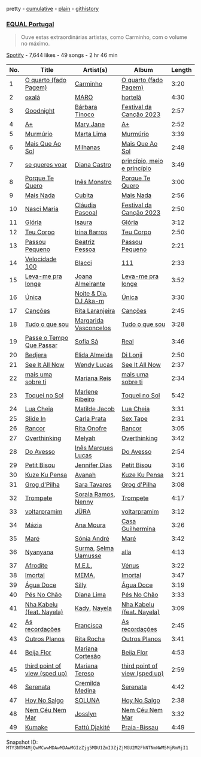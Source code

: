 pretty - [cumulative](/playlists/cumulative/37i9dQZF1DXa3XvSefBFmb.md) - [plain](/playlists/plain/37i9dQZF1DXa3XvSefBFmb) - [githistory](https://github.githistory.xyz/mackorone/spotify-playlist-archive/blob/main/playlists/plain/37i9dQZF1DXa3XvSefBFmb)

### [EQUAL Portugal](https://open.spotify.com/playlist/37i9dQZF1DXa3XvSefBFmb)

> Ouve estas extraordinárias artistas, como Carminho, com o volume no máximo.

[Spotify](https://open.spotify.com/user/spotify) - 7,644 likes - 49 songs - 2 hr 46 min

| No. | Title | Artist(s) | Album | Length |
|---|---|---|---|---|
| 1 | [O quarto \(fado Pagem\)](https://open.spotify.com/track/1qDMm3JN98RlW1u42Jzstn) | [Carminho](https://open.spotify.com/artist/6I1r8xKn6bCeionvZVdzdR) | [O quarto \(fado Pagem\)](https://open.spotify.com/album/2L39HqL0nGDY8Z8dgqKroJ) | 3:20 |
| 2 | [oxalá](https://open.spotify.com/track/1V51LGS9nZroBDzYZnTsMG) | [MARO](https://open.spotify.com/artist/3NP4jJcW3R6qO6rbtnH0wn) | [hortelã](https://open.spotify.com/album/365YdFD2Mmu5Ae3rlt0YuE) | 4:30 |
| 3 | [Goodnight](https://open.spotify.com/track/2zBVLxBa67NP7rO4wjJMmP) | [Bárbara Tinoco](https://open.spotify.com/artist/10okQWuBo3LEA8HSZ1VUMT) | [Festival da Canção 2023](https://open.spotify.com/album/57v1ACsenMa34vYqhuLl0d) | 2:57 |
| 4 | [A+](https://open.spotify.com/track/2gGsuFVySFk1lMI2QNRHl1) | [Mary Jane](https://open.spotify.com/artist/7De3aXysEvuHh3pEGZqBau) | [A+](https://open.spotify.com/album/057KMRdPqQAKKZkwbkylzh) | 2:52 |
| 5 | [Murmúrio](https://open.spotify.com/track/7apGWzMY7mKXvXCaHQRbQe) | [Marta Lima](https://open.spotify.com/artist/5Q7g0NhLOVj7lWu5xCxDZR) | [Murmúrio](https://open.spotify.com/album/5KIY5eNy4wevvR4jewoLsO) | 3:39 |
| 6 | [Mais Que Ao Sol](https://open.spotify.com/track/1kf99fR0FT7l5FqRZJFFU5) | [Milhanas](https://open.spotify.com/artist/4NbHlXvmfisJ4e9tNkTqgC) | [Mais Que Ao Sol](https://open.spotify.com/album/6O0yU301cnqGnwPKSEVlxI) | 2:48 |
| 7 | [se queres voar](https://open.spotify.com/track/2ZBrnF19ERWXnHh51bAU3u) | [Diana Castro](https://open.spotify.com/artist/2t3v2bgUBkSgqDI6uxrFy5) | [princípio, meio e princípio](https://open.spotify.com/album/63GCAXXM4x4TiKh4y2Ab1j) | 3:49 |
| 8 | [Porque Te Quero](https://open.spotify.com/track/0iJptOrvbjgJa798gg26JU) | [Inês Monstro](https://open.spotify.com/artist/4dh79sEeMKuEsZhkojV8xQ) | [Porque Te Quero](https://open.spotify.com/album/5q6pNPwtNtbSDg63uxlasO) | 3:00 |
| 9 | [Mais Nada](https://open.spotify.com/track/2DDBR1QD9d9Qjg0a1hwOAJ) | [Cubita](https://open.spotify.com/artist/22uy6DyvpF9Vt2PMWSm5di) | [Mais Nada](https://open.spotify.com/album/4qUns8RK2Sjqz9lHKCbPhT) | 2:56 |
| 10 | [Nasci Maria](https://open.spotify.com/track/0FAPQ3VoLG7uLNKZmHnMCA) | [Cláudia Pascoal](https://open.spotify.com/artist/4mgrIhoYnm5QMXkDHhPaDJ) | [Festival da Canção 2023](https://open.spotify.com/album/57v1ACsenMa34vYqhuLl0d) | 2:50 |
| 11 | [Glória](https://open.spotify.com/track/0QR98m1lsr1zBfLutDwaHn) | [Isaura](https://open.spotify.com/artist/2oiBFya19iAwi0SCaltq1F) | [Glória](https://open.spotify.com/album/6UoXHYHaxTWNhGhTZ4pmTK) | 3:12 |
| 12 | [Teu Corpo](https://open.spotify.com/track/0iMMM4RZlHlAzO6SUoTZem) | [Irina Barros](https://open.spotify.com/artist/1oXW86kOCopYzoAWOOc6gj) | [Teu Corpo](https://open.spotify.com/album/6glIpMZ4hkezv8VuF80j63) | 2:50 |
| 13 | [Passou Pequeno](https://open.spotify.com/track/0ohdExEZpNZCReMi4NrOP7) | [Beatriz Pessoa](https://open.spotify.com/artist/1AjFyEQi181yA1Cgh9uWSe) | [Passou Pequeno](https://open.spotify.com/album/1pclHOZaSB1fJsJe0MIl85) | 2:21 |
| 14 | [Velocidade 100](https://open.spotify.com/track/71BEpCsaghvoqCokoDQlFj) | [Blacci](https://open.spotify.com/artist/36Hz9bJe0iBjUpTqpmEGak) | [111](https://open.spotify.com/album/1OoCCcETPlWoy5d30icbcL) | 2:33 |
| 15 | [Leva\-me pra longe](https://open.spotify.com/track/2ooMTOZdj0jsR2Xj9ZHav8) | [Joana Almeirante](https://open.spotify.com/artist/4sjur6yJyz7QCyNpiG5Ynm) | [Leva\-me pra longe](https://open.spotify.com/album/0OiKRNZX1UrfSDi2vz5gGY) | 3:52 |
| 16 | [Única](https://open.spotify.com/track/3cq3yh5kaRkmidyDu62CGc) | [Noite & Dia](https://open.spotify.com/artist/310x2pKIxabeKkMosSOGJf), [DJ Aka\-m](https://open.spotify.com/artist/5biGC3kl05zbkr38oyu1Z9) | [Única](https://open.spotify.com/album/123xw9lU41IwFeei159ICM) | 3:30 |
| 17 | [Canções](https://open.spotify.com/track/6x9bglWe8qLfdiBChTtvev) | [Rita Laranjeira](https://open.spotify.com/artist/735I0mtgf6ECtaqLkSEX9b) | [Canções](https://open.spotify.com/album/1KTQHjoc00DPwxacsgoVhK) | 2:45 |
| 18 | [Tudo o que sou](https://open.spotify.com/track/08JBHLvESa2BPEbjjxDKcE) | [Margarida Vasconcelos](https://open.spotify.com/artist/6R5cBF5xIxveaGIefYV2C9) | [Tudo o que sou](https://open.spotify.com/album/2szlgtbRG9a8EidbJNgGvD) | 3:28 |
| 19 | [Passe o Tempo Que Passar](https://open.spotify.com/track/0aQ6IYh4Lm26D3zgnfOMSB) | [Sofia Sá](https://open.spotify.com/artist/3aW6RxzukHbcKH5Y7z2bfB) | [Real](https://open.spotify.com/album/4ZWhY76iZfpDJZZKJWdHOt) | 3:46 |
| 20 | [Bedjera](https://open.spotify.com/track/2culheBFhYoCNLlInqal27) | [Elida Almeida](https://open.spotify.com/artist/4QMgntJ821xE1UtdWtJWbd) | [Di Lonji](https://open.spotify.com/album/0kb93KvSbYc3FNm06kVzLm) | 2:50 |
| 21 | [See It All Now](https://open.spotify.com/track/0e8yFDAkJbdBMFgdBjQUTJ) | [Wendy Lucas](https://open.spotify.com/artist/0QS3e81yxqcAh6izLUEa3a) | [See It All Now](https://open.spotify.com/album/6LzPfyQ08tHtzA7oRGzT10) | 2:37 |
| 22 | [mais uma sobre ti](https://open.spotify.com/track/0XURI3XUhHQhAp2WXgJfSB) | [Mariana Reis](https://open.spotify.com/artist/7H5gc6iAgqhJ4my9n3kdMV) | [mais uma sobre ti](https://open.spotify.com/album/0sSKDFPVWgZcuWSJ2SmxT7) | 2:34 |
| 23 | [Toquei no Sol](https://open.spotify.com/track/5yzDkcVeP5kiYnVOfNt2sJ) | [Marlene Ribeiro](https://open.spotify.com/artist/68xgZvZAZc8Iqz9kZUDEDc) | [Toquei no Sol](https://open.spotify.com/album/0YRfD14jQxCxdiNF2naUJb) | 5:42 |
| 24 | [Lua Cheia](https://open.spotify.com/track/0zFIRIQUEMYoxQPZmzIFCA) | [Matilde Jacob](https://open.spotify.com/artist/1h7kvRfDWr2EcsNdan58Zo) | [Lua Cheia](https://open.spotify.com/album/5HEAtn0wQeYHqKGb8j3VGk) | 3:31 |
| 25 | [Slide In](https://open.spotify.com/track/5FpmUQmFqnMJawIgVBaHDL) | [Carla Prata](https://open.spotify.com/artist/7vWp4MLdsECG1Dmu5NDLRS) | [Sex Tape](https://open.spotify.com/album/0SxefLTrrnsRHeYTAphtl4) | 2:31 |
| 26 | [Rancor](https://open.spotify.com/track/4K9oS9ZHtmOQFlv4SZySjq) | [Rita Onofre](https://open.spotify.com/artist/7vVA69an2aWJ4q8lY5KC9Z) | [Rancor](https://open.spotify.com/album/0yuesi7EZmbuB46ctJQpqW) | 3:05 |
| 27 | [Overthinking](https://open.spotify.com/track/64lehEwmtmiB607vXFShyn) | [Melyah](https://open.spotify.com/artist/7M3xFnNddpYffPgjzpt7f1) | [Overthinking](https://open.spotify.com/album/3Q8Yoh0bEjDauYjmDYkUjV) | 3:42 |
| 28 | [Do Avesso](https://open.spotify.com/track/14KppUA3maAc8Ejg7FOMqB) | [Inês Marques Lucas](https://open.spotify.com/artist/6eVIiykMS1MiFG8AkH7ILn) | [Do Avesso](https://open.spotify.com/album/222C9tZ74yMxKjAj5PVZvs) | 2:54 |
| 29 | [Petit Bisou](https://open.spotify.com/track/0mCsCroSE4nOGlYRh7UoFG) | [Jennifer Dias](https://open.spotify.com/artist/45qwEAGFSoIAhlRJqYZIml) | [Petit Bisou](https://open.spotify.com/album/0DCv4x92Mk2n8BFjsFftIS) | 3:16 |
| 30 | [Kuze Ku Pensa](https://open.spotify.com/track/3NSovuWMtqEZ34qYD3IuAA) | [Avanah](https://open.spotify.com/artist/4kS6NC6K4IAwuwuaAazVFY) | [Kuze Ku Pensa](https://open.spotify.com/album/3xZygu40TJFxSsJ0dQE7lu) | 3:21 |
| 31 | [Grog d'Pilha](https://open.spotify.com/track/38y0HYQgnw8Y6VuTOAFmkx) | [Sara Tavares](https://open.spotify.com/artist/57zZoaRDFEjqRwq6FlT0va) | [Grog d'Pilha](https://open.spotify.com/album/1FUTIJ9OdcQ86eiSW4FUxo) | 3:08 |
| 32 | [Trompete](https://open.spotify.com/track/2PEIsEdhCs1ykvN9tY6erM) | [Soraia Ramos](https://open.spotify.com/artist/6Hdj9MS399KY29SP12gI0L), [Nenny](https://open.spotify.com/artist/2DEfqyWjAMIfKYMXb1V8L1) | [Trompete](https://open.spotify.com/album/6xGbYgroEdQLyEMdSeQqeS) | 4:17 |
| 33 | [voltarpramim](https://open.spotify.com/track/2yCPz8xE5n5hyaunPjZ5T8) | [JÜRA](https://open.spotify.com/artist/7tfbeKMXzuNuL25n1plxH9) | [voltarpramim](https://open.spotify.com/album/27NsbOnymNnUYQXA49dCkb) | 3:12 |
| 34 | [Mázia](https://open.spotify.com/track/4W2eyKnZa4iDpOM0B7fBpY) | [Ana Moura](https://open.spotify.com/artist/5HjL8Wcg8TdKTABDci2mB7) | [Casa Guilhermina](https://open.spotify.com/album/6mnkadX4JLnvPxDGWnQ0Bu) | 3:26 |
| 35 | [Maré](https://open.spotify.com/track/4vweHv5gSlHkYYP5YVDHDq) | [Sónia André](https://open.spotify.com/artist/1mdbLkpqAkHSZIaqKXfEPt) | [Maré](https://open.spotify.com/album/651DiA01Gt8D6Je9JYn6nw) | 3:42 |
| 36 | [Nyanyana](https://open.spotify.com/track/686Gapb3LQuK8LhfYcnYG9) | [Surma](https://open.spotify.com/artist/0K3KGih25AbNfCp4vvNiFz), [Selma Uamusse](https://open.spotify.com/artist/4nDOdxGCI3SVZsYt5E0ZWh) | [alla](https://open.spotify.com/album/2z3oCBULHZqfLu4WmVKno2) | 4:13 |
| 37 | [Afrodite](https://open.spotify.com/track/2LGTy30DW5wJCgb5Pe8l4e) | [M.E.L.](https://open.spotify.com/artist/5TytmV5wOLkMz6rSdCuNDi) | [Vénus](https://open.spotify.com/album/0AjthOqi7OncysYtbw1eUd) | 3:22 |
| 38 | [Imortal](https://open.spotify.com/track/7B8gzBawT0zn80MAbVBHrI) | [MEMA.](https://open.spotify.com/artist/37aohsljYHuwzOG27WiVVY) | [Imortal](https://open.spotify.com/album/40pWFpDBPIYfGguzgEwplD) | 3:47 |
| 39 | [Água Doce](https://open.spotify.com/track/13APzWfTKJfVxiIxTsFKVD) | [Silly](https://open.spotify.com/artist/4IIEmvJstuMbrPadNIpRRx) | [Água Doce](https://open.spotify.com/album/5qFPtIWKEleW7zmaH0bgVM) | 3:19 |
| 40 | [Pés No Chão](https://open.spotify.com/track/2FgdHjlJbxi1L9wdm0QUgd) | [Diana Lima](https://open.spotify.com/artist/32Smk7Ovdr0xb5MbQtU16t) | [Pés No Chão](https://open.spotify.com/album/5iwyLMojcRsb8E5jLTK4vc) | 3:33 |
| 41 | [Nha Kabelu \(feat\. Nayela\)](https://open.spotify.com/track/13t0QukUq6xgwBHGRUcV4C) | [Kady](https://open.spotify.com/artist/2tR18g0y9MW8OsxxwzqpIz), [Nayela](https://open.spotify.com/artist/7bJaYw4jbgEpFicu97uMgH) | [Nha Kabelu \(feat\. Nayela\)](https://open.spotify.com/album/4ek95wuvEuOlSNP1DDqp9h) | 3:09 |
| 42 | [As recordações](https://open.spotify.com/track/0TEtn1o4DYrBFZxZKoeInt) | [Francisca](https://open.spotify.com/artist/5gjRxCG64XuE2HnCIEvaHI) | [As recordações](https://open.spotify.com/album/5v7QBQfmN9ckcqBL3W7Jzp) | 2:45 |
| 43 | [Outros Planos](https://open.spotify.com/track/30t2xt3amQEfMIbvI15054) | [Rita Rocha](https://open.spotify.com/artist/6zACiTxKXpO8M50M065iDy) | [Outros Planos](https://open.spotify.com/album/7GMXmkE4g6yWf0BlZLahhQ) | 3:41 |
| 44 | [Beija Flor](https://open.spotify.com/track/59P93klgWO9PRBuWIGz6an) | [Mariana Cortesão](https://open.spotify.com/artist/3SDCsDkaKp4ufaOh4gRMjG) | [Beija Flor](https://open.spotify.com/album/4VTrjEGto6R3dT5CekEaZU) | 4:53 |
| 45 | [third point of view \(sped up\)](https://open.spotify.com/track/0xfgGjYm4bKrNUyI4bYzzT) | [Mariana Tereso](https://open.spotify.com/artist/2flPiXqSKewUNnRoSCGZHu) | [third point of view \(sped up\)](https://open.spotify.com/album/36Sety9uFVkIyOG4KWw91s) | 2:59 |
| 46 | [Serenata](https://open.spotify.com/track/0iH6ACCaYRPekMHUcHV2uX) | [Cremilda Medina](https://open.spotify.com/artist/7m1dm6eKgspx20jb8RrCEp) | [Serenata](https://open.spotify.com/album/404DplsamthydoxOpTssjZ) | 4:42 |
| 47 | [Hoy No Salgo](https://open.spotify.com/track/3lpVdysBP4nG7yrWjRmfBK) | [SOLUNA](https://open.spotify.com/artist/6sIsLfY5y0OFtBSbSNEjmW) | [Hoy No Salgo](https://open.spotify.com/album/7mkZWuUwfAYH0ZnGJMpGqo) | 2:38 |
| 48 | [Nem Céu Nem Mar](https://open.spotify.com/track/2xEI0gdaCtEZdmZKWjTlzG) | [Josslyn](https://open.spotify.com/artist/7DaYWbVfmn3AtcUJua9yYF) | [Nem Céu Nem Mar](https://open.spotify.com/album/4458gv3ShBykHRDLfM87pY) | 3:32 |
| 49 | [Kumake](https://open.spotify.com/track/0gYJ9bbMWP2A4gBKUcstcj) | [Fattú Djakité](https://open.spotify.com/artist/3Ji5HpAvMIP5wpkWnffUWR) | [Praia\-Bissau](https://open.spotify.com/album/6l5Jg7YSXxuIO1EUyuYcLb) | 4:49 |

Snapshot ID: `MTY3NTM4MjQwMCwwMDAwMDAwMGIzZjg5MDU1ZmI3ZjZjMGU2M2FhNTNmNWM5MjRmMjI1`
